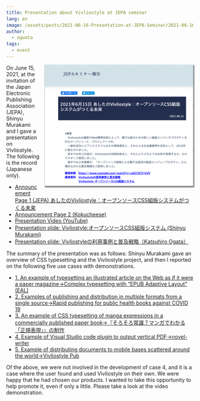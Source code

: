 ```yaml
---
title: Presentation about Vivliostyle at JEPA seminar
lang: en
image: /assets/posts/2021-06-16-Presentation-at-JEPA-Seminar/2021-06-16-Presentation-at-JEPA-Seminar.png
author:
  - ogwata
tags:
  - event
---
```

<div style="float: right; margin: 0 0 1em 1em;"><img src="/assets/posts/2021-06-16-Presentation-at-JEPA-Seminar/2021-06-16-Presentation-at-JEPA-Seminar.png" alt="Presentation about Vivliostyle at JEPA seminar" style="width: 400px; box-shadow: 1px 2px 2.5px 1.5px grey;" /></div>

On June 15, 2021, at the invitation of the Japan Electronic Publishing Association (JEPA), Shinyu Murakami and I gave a presentation on Vivliostyle. The following is the record (Japanese only).

- [Announcement Page 1 (JEPA) あしたのVivliostyle：オープンソースCSS組版システムがつくる未来<i class="fas fa-external-link-alt"></i>](https://www.jepa.or.jp/sem/20210615/?fbclid=IwAR0DdYxrqzSs2Q8ztw_l1xHHZ6YIe-W_bXYJ-3UCX-mdviw5vZJneSoro8M)
- [Announcement Page 2 (Kokucheese)<i class="fas fa-external-link-alt"></i>](https://kokucheese.com/event/index/611843/)
- [Presentation Video (YouTube)<i class="fas fa-external-link-alt"></i>](https://www.youtube.com/watch?v=cpQ1XCS7aV0)
- [Presentation slide: Vivliostyle:オープンソースCSS組版システム (Shinyu Murakami)](https://vivliostyle.org/viewer/#src=https://vivliostyle.github.io/vivliostyle_doc/ja/events/JEPA20210615/slide.html&bookMode=true&spread=false)
- [Presentation slide: Vivliostyleの利用事例と普及戦略（Katsuhiro Ogata）](https://vivliostyle.org/assets/posts/2021-06-16-Presentation-at-JEPA-Seminar/20210615-VivliostyleUse-Cases.pdf)

The summary of the presentation was as follows: Shinyu Murakami gave an overview of CSS typesetting and the Vivliostyle project, and then I reported on the following five use cases with demonstrations.

- [1. An example of typesetting an illustrated article on the Web as if it were a paper magazine->Complex typesetting with “EPUB Adaptive Layout" (EAL)](https://vivliostyle.org/viewer/#src=https://vivliostyle.github.io/vivliostyle_doc/samples/webmag/index.html&style=https://vivliostyle.github.io/vivliostyle_doc/samples/webmag/css/viv-style-v.css&bookMode=true)
- [2. Examples of publishing and distribution in multiple formats from a single source->Rapid publishing for public health books against COVID 19](https://github.com/vivliostyle/community/wiki/Rapid-publishing-for-public-health-books-against-COVID-19)
- [3. An example of CSS typesetting of manga expressions in a commercially published paper book->『そろそろ常識？マンガでわかる「正規表現」』の制作<i class="fas fa-external-link-alt"></i>](https://libroworks.co.jp/?p=3271)
- [4. Example of Visual Studio code plugin to output vertical PDF->novel-writer<i class="fas fa-external-link-alt"></i>](https://marketplace.visualstudio.com/items?itemName=TaiyoFujii.novel-writer)
- [5. Example of distributing documents to mobile bases scattered around the world->Vivliostyle Pub](https://vivliostyle.org/getting-started/#vivliostyle-pub)

Of the above, we were not involved in the development of case 4, and it is a case where the user found and used Vivliostyle on their own. We were happy that he had chosen our products. I wanted to take this opportunity to help promote it, even if only a little. Please take a look at the video demonstration.